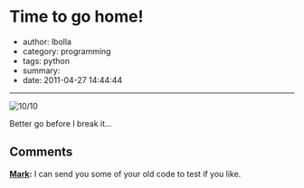 # Time to go home!

- author: lbolla
- category: programming
- tags: python
- summary: 
- date: 2011-04-27 14:44:44

----------------

![][1]

Better go before I break it...

   [1]: /blog/img/Screen-shot-2011-04-27-at-15.38.26-300x21.png (10/10)

## Comments

**[Mark](#261 "2011-04-28 10:29:15"):** I can send you some of your old code to test if you like.

